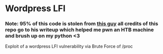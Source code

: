 # Wordpress LFI

### Note: 95% of this code is stolen from [this guy](https://ib4rz.github.io/posts/HTB-Backdoor/) all credits of this repo go to his writeup which helped me pwn an HTB machine and brush up on my python <3

Exploit of a wordpress LFI vulnerability via Brute Force of /proc

